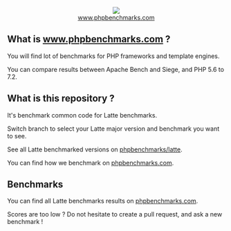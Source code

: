 <p align="center">
  <img src="http://www.phpbenchmarks.com/images/logo_github.png">
  <br>
  <a href="http://www.phpbenchmarks.com" target="_blank">www.phpbenchmarks.com</a>
</p>

## What is www.phpbenchmarks.com ?

You will find lot of benchmarks for PHP frameworks and template engines.

You can compare results between Apache Bench and Siege, and PHP 5.6 to 7.2.

## What is this repository ?

It's benchmark common code for Latte benchmarks.

Switch branch to select your Latte major version and benchmark you want to see.

See all Latte benchmarked versions on [phpbenchmarks/latte](https://github.com/phpbenchmarks/latte).

You can find how we benchmark on [phpbenchmarks.com](http://www.phpbenchmarks.com/en/benchmark-protocol.html).

## Benchmarks

You can find all Latte benchmarks results on [phpbenchmarks.com](http://www.phpbenchmarks.com/en/benchmark/latte.html).

Scores are too low ? Do not hesitate to create a pull request, and ask a new benchmark !
